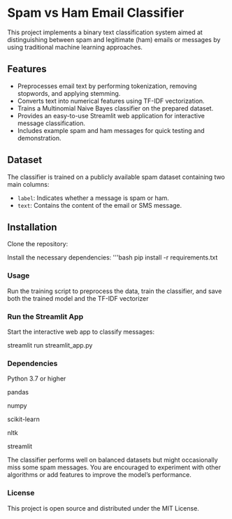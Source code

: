 # Spam vs Ham Email Classifier

This project implements a binary text classification system aimed at distinguishing between spam and legitimate (ham) emails or messages by using traditional machine learning approaches.

## Features

- Preprocesses email text by performing tokenization, removing stopwords, and applying stemming.  
- Converts text into numerical features using TF-IDF vectorization.  
- Trains a Multinomial Naive Bayes classifier on the prepared dataset.  
- Provides an easy-to-use Streamlit web application for interactive message classification.  
- Includes example spam and ham messages for quick testing and demonstration.

## Dataset

The classifier is trained on a publicly available spam dataset containing two main columns:

- `label`: Indicates whether a message is spam or ham.  
- `text`: Contains the content of the email or SMS message.

## Installation

Clone the repository:

Install the necessary dependencies:
'''bash
pip install -r requirements.txt

### Usage

Run the training script to preprocess the data, train the classifier, and save both the trained model and the TF-IDF vectorizer


### Run the Streamlit App
Start the interactive web app to classify messages:

streamlit run streamlit_app.py

### Dependencies
Python 3.7 or higher

pandas

numpy

scikit-learn

nltk

streamlit


The classifier performs well on balanced datasets but might occasionally miss some spam messages. You are encouraged to experiment with other algorithms or add features to improve the model’s performance.

### License
This project is open source and distributed under the MIT License.
